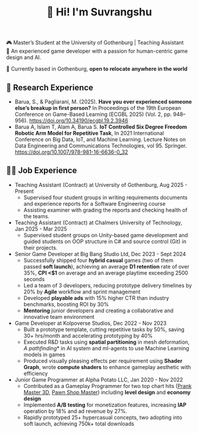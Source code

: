 ﻿---
permalink: /
title: "👋 Hi! I'm Suvrangshu"
excerpt: "About me"
author_profile: true
redirect_from: 
  - /about/
  - /about.html
---

🎮 Master’s Student at the University of Gothenburg | Teaching Assistant\
🎲 An experienced game developer with a passion for human-centric game design and AI. 

🎯 Currently based in Gothenburg, **open to relocate anywhere in the world**

🔎 Research Experience
------
* Barua, S., & Pagliarani, M. (2025). **Have you ever experienced someone else’s breakup in first
  person?** In Proceedings of the 19th European Conference on Game-Based Learning (ECGBL 2025)
  (Vol. 2, pp. 948–956). https://doi.org/10.34190/ecgbl.19.2.3946
* Barua A, Islam T, Alam A, Barua S. **IoT Controlled Six Degree Freedom Robotic Arm Model for
  Repetitive Task**, In 2021 International Conference on Big Data, IoT, and Machine Learning.
  Lecture Notes on Data Engineering and Communications Technologies, vol 95. Springer.
  https://doi.org/10.1007/978-981-16-6636-0_32

👨‍💻 Job Experience
------
* Teaching Assistant (Contract) at University of Gothenburg, Aug 2025 - Present
  * Supervised four student groups in writing requirements documents and experience reports for a Software Engineering course
  * Assisting examiner with grading the reports and checking health of the
    teams.
* Teaching Assistant (Contract) at Chalmers University of Technology, Jan 2025 - Mar 2025
  * Supervised student groups on Unity-based game development and guided students on OOP structure in C# and source control (Git) in their projects.
* Senior Game Developer at Big Bang Studio Ltd, Dec 2023 - Sept 2024
  * Successfully shipped four **hybrid casual** games (two of them passed **soft launch**), achieving an average **D1 retention** rate of over 35%, **CPI <$1** on average and an average playtime exceeding 2500 seconds
  * Led a team of 3 developers, reducing prototype delivery timelines by 20% by **Agile** workflow and sprint management
  * Developed **playable ads** with 15% higher CTR than industry benchmarks, boosting ROI by 30%
  * **Mentoring** junior developers and creating a collaborative and innovative team environment
* Game Developer at Kolpoverse Studios, Dec 2022 - Nov 2023
  * Built a prototype template, cutting repetitive tasks by 50%, saving 30+ hrs/month and accelerating prototyping by 40%
  * Executed R&D tasks using **spatial partitioning** in mesh deformation, **A* pathfinding** in AI system and ml-agents to use Machine Learning models in games
  * Produced visually pleasing effects per requirement using **Shader Graph**, wrote **compute shaders** to enhance gameplay aesthetic with efficiency
* Junior Game Programmer at Alpha Potato LLC, Jan 2020 - Nov 2022
  * Contributed as a Gameplay Programmer for two top chart hits ([Prank Master 3D](https://apps.apple.com/us/app/prank-master-3d/id1528127833), [Pawn Shop Master](https://apps.apple.com/us/app/pawn-shop-master/id1511472595)) including **level design** and **economy design**
  * Implemented **A/B testing** for monetization features, increasing **IAP** operation by 18% and ad revenue by 27%.
  * Rapidly prototyped 25+ hypercasual concepts, two adopting into soft launch, achieving 750k+ total downloads

<!--
Getting started
======
1. Register a GitHub account if you don't have one and confirm your e-mail (required!)
1. Fork [this repository](https://github.com/academicpages/academicpages.github.io) by clicking the "fork" button in the top right. 
1. Go to the repository's settings (rightmost item in the tabs that start with "Code", should be below "Unwatch"). Rename the repository "[your GitHub username].github.io", which will also be your website's URL.
1. Set site-wide configuration and create content & metadata (see below -- also see [this set of diffs](http://archive.is/3TPas) showing what files were changed to set up [an example site](https://getorg-testacct.github.io) for a user with the username "getorg-testacct")
1. Upload any files (like PDFs, .zip files, etc.) to the files/ directory. They will appear at https://[your GitHub username].github.io/files/example.pdf.  
1. Check status by going to the repository settings, in the "GitHub pages" section

Site-wide configuration
------
The main configuration file for the site is in the base directory in [_config.yml](https://github.com/academicpages/academicpages.github.io/blob/master/_config.yml), which defines the content in the sidebars and other site-wide features. You will need to replace the default variables with ones about yourself and your site's github repository. The configuration file for the top menu is in [_data/navigation.yml](https://github.com/academicpages/academicpages.github.io/blob/master/_data/navigation.yml). For example, if you don't have a portfolio or blog posts, you can remove those items from that navigation.yml file to remove them from the header. 

Create content & metadata
------
For site content, there is one markdown file for each type of content, which are stored in directories like _publications, _talks, _posts, _teaching, or _pages. For example, each talk is a markdown file in the [_talks directory](https://github.com/academicpages/academicpages.github.io/tree/master/_talks). At the top of each markdown file is structured data in YAML about the talk, which the theme will parse to do lots of cool stuff. The same structured data about a talk is used to generate the list of talks on the [Talks page](https://academicpages.github.io/talks), each [individual page](https://academicpages.github.io/talks/2012-03-01-talk-1) for specific talks, the talks section for the [CV page](https://academicpages.github.io/cv), and the [map of places you've given a talk](https://academicpages.github.io/talkmap.html) (if you run this [python file](https://github.com/academicpages/academicpages.github.io/blob/master/talkmap.py) or [Jupyter notebook](https://github.com/academicpages/academicpages.github.io/blob/master/talkmap.ipynb), which creates the HTML for the map based on the contents of the _talks directory).

**Markdown generator**

I have also created [a set of Jupyter notebooks](https://github.com/academicpages/academicpages.github.io/tree/master/markdown_generator
) that converts a CSV containing structured data about talks or presentations into individual markdown files that will be properly formatted for the academicpages template. The sample CSVs in that directory are the ones I used to create my own personal website at stuartgeiger.com. My usual workflow is that I keep a spreadsheet of my publications and talks, then run the code in these notebooks to generate the markdown files, then commit and push them to the GitHub repository.

How to edit your site's GitHub repository
------
Many people use a git client to create files on their local computer and then push them to GitHub's servers. If you are not familiar with git, you can directly edit these configuration and markdown files directly in the github.com interface. Navigate to a file (like [this one](https://github.com/academicpages/academicpages.github.io/blob/master/_talks/2012-03-01-talk-1.md) and click the pencil icon in the top right of the content preview (to the right of the "Raw | Blame | History" buttons). You can delete a file by clicking the trashcan icon to the right of the pencil icon. You can also create new files or upload files by navigating to a directory and clicking the "Create new file" or "Upload files" buttons. 

Example: editing a markdown file for a talk
[Editing a markdown file for a talk](/images/editing-talk.png)

For more info
------
More info about configuring academicpages can be found in [the guide](https://academicpages.github.io/markdown/). The [guides for the Minimal Mistakes theme](https://mmistakes.github.io/minimal-mistakes/docs/configuration/) (which this theme was forked from) might also be helpful.
-->
